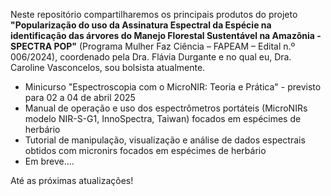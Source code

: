 Neste repositório compartilharemos os principais produtos do projeto **"Popularização do uso da Assinatura Espectral da Espécie na identificação das árvores do Manejo Florestal Sustentável na Amazônia - SPECTRA POP"** (Programa Mulher Faz Ciência – FAPEAM – Edital n.º 006/2024), coordenado pela Dra. Flávia Durgante e no qual eu, Dra. Caroline Vasconcelos, sou bolsista atualmente.

+ Minicurso "Espectroscopia com o MicroNIR: Teoria e Prática" - previsto para 02 a 04 de abril 2025
+ Manual de operação e uso dos espectrômetros portáteis (MicroNIRs modelo NIR-S-G1, InnoSpectra, Taiwan) focados em espécimes de herbário
+ Tutorial de manipulação, visualização e análise de dados espectrais obtidos com micronirs focados em espécimes de herbário
+ Em breve....

Até as próximas atualizações!
